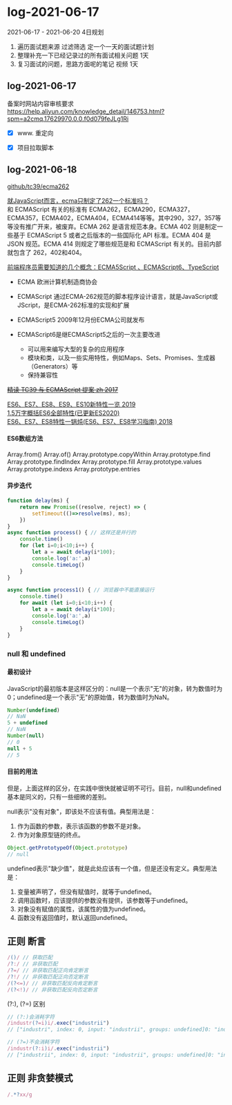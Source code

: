 # log-2021-06-17
2021-06-17 - 2021-06-20 4日规划

1. 遍历面试题来源 过滤筛选 定一个一天的面试题计划
2. 整理补充一下已经记录过的所有面试相关问题 1天
3. 复习面试的问题，思路方面呢的笔记 视频 1天





## log-2021-06-17

备案时网站内容审核要求
https://help.aliyun.com/knowledge_detail/146753.html?spm=a2cmq.17629970.0.0.f0d079feJLg1Ri

- [x] www. 重定向
- [x] 项目拉取脚本


## log-2021-06-18
[github/tc39/ecma262](https://github.com/tc39/ecma262)

[就JavaScript而言，ecma只制定了262一个标准吗？](https://m.imooc.com/wenda/detail/383062)  
和 ECMAScript 有关的标准有 ECMA262，ECMA290，ECMA327，ECMA357，ECMA402，ECMA404，ECMA414等等。其中290，327，357等等没有推广开来，被废弃。ECMA 262 是语言规范本身。ECMA 402 则是制定一些基于 ECMAScript 5 或者之后版本的一些国际化 API 标准。ECMA 404 是 JSON 规范。ECMA 414 则规定了哪些规范是和 ECMAScript 有关的。目前内部就包含了 262，402和404。

[前端程序员需要知道的几个概念：ECMA5Script 、ECMAScript6、TypeScript](https://zhuanlan.zhihu.com/p/79183820)
- ECMA 欧洲计算机制造商协会
- ECMAScript 通过ECMA-262规范的脚本程序设计语言，就是JavaScript或JScript，是ECMA-262标准的实现和扩展

- ECMAScript5 2009年12月份ECMA公司就发布
- ECMAScript6是继ECMAScript5之后的一次主要改进
    - 可以用来编写大型的复杂的应用程序
    - 模块和类，以及一些实用特性，例如Maps、Sets、Promises、生成器（Generators）等
    - 保持兼容性


<s>[精读 TC39 与 ECMAScript 提案 zh 2017](https://zhuanlan.zhihu.com/p/27762556)</s>

[ES6、ES7、ES8、ES9、ES10新特性一览 2019](https://juejin.cn/post/6844903811622912014#heading-24)  
[1.5万字概括ES6全部特性(已更新ES2020)](https://juejin.cn/post/6844903959283367950)  
[ES6、ES7、ES8特性一锅炖(ES6、ES7、ES8学习指南) 2018](https://juejin.cn/post/6844903679976275976)


#### ES6数组方法
Array.from()
Array.of()
Array.prototype.copyWithin
Array.prototype.find
Array.prototype.findIndex
Array.prototype.fill
Array.prototype.values
Array.prototype.indexs
Array.prototype.entries

#### 异步迭代
```js
function delay(ms) {
    return new Promise((resolve, reject) => {
        setTimeout(()=>resolve(ms), ms);
    })
}
async function process() { // 这样还是并行的
    console.time()
    for (let i=0;i<10;i++) {
        let a = await delay(i*100);
        console.log('a:',a)
        console.timeLog()
    }
}

async function process1() { // 浏览器中不能直接运行
    console.time()
    for await (let i=0;i<10;i++) {
        let a = await delay(i*100);
        console.log('a:',a)
        console.timeLog()
    }
}
```


### null 和 undefined
#### 最初设计
JavaScript的最初版本是这样区分的：null是一个表示"无"的对象，转为数值时为0；undefined是一个表示"无"的原始值，转为数值时为NaN。

```js
Number(undefined)
// NaN
5 + undefined
// NaN
Number(null)
// 0
null + 5
// 5
```

#### 目前的用法
但是，上面这样的区分，在实践中很快就被证明不可行。目前，null和undefined基本是同义的，只有一些细微的差别。

null表示"没有对象"，即该处不应该有值。典型用法是：
1. 作为函数的参数，表示该函数的参数不是对象。
2. 作为对象原型链的终点。

```js
Object.getPrototypeOf(Object.prototype)
// null
```
undefined表示"缺少值"，就是此处应该有一个值，但是还没有定义。典型用法是：

1. 变量被声明了，但没有赋值时，就等于undefined。
2. 调用函数时，应该提供的参数没有提供，该参数等于undefined。
3. 对象没有赋值的属性，该属性的值为undefined。
4. 函数没有返回值时，默认返回undefined。


## 正则 断言

```js
/()/ // 获取匹配
/?:/ // 非获取匹配
/?=/ // 非获取匹配正向肯定断言
/?!/ // 非获取匹配正向否定断言
/(?<=)/ // 非获取匹配反向肯定断言
/(?<!)/ // 非获取匹配反向否定断言

```

(?:), (?=) 区别
```js
// (?:)会消耗字符
/industr(?=i)i/.exec("industrii")
// ["industri", index: 0, input: "industrii", groups: undefined]0: "industri"groups: undefinedindex: 0input: "industrii"length: 1__proto__: Array(0)

// (?=)不会消耗字符
/industr(?:i)i/.exec("industrii")
// ["industrii", index: 0, input: "industrii", groups: undefined]0: "industrii"groups: undefinedindex: 0input: "industrii"length: 1__proto__: Array(0)
```

## 正则 非贪婪模式
```js
/.*?xx/g
```
